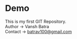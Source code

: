# Demo
This is my first GIT Repository.
<br>
Author -> Vansh Batra
<br>
Contact -> batrav100@gmail.com
